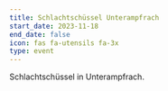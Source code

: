 ```yaml
---
title: Schlachtschüssel Unterampfrach
start_date: 2023-11-18
end_date: false
icon: fas fa-utensils fa-3x
type: event
---
```

Schlachtschüssel in Unterampfrach.
